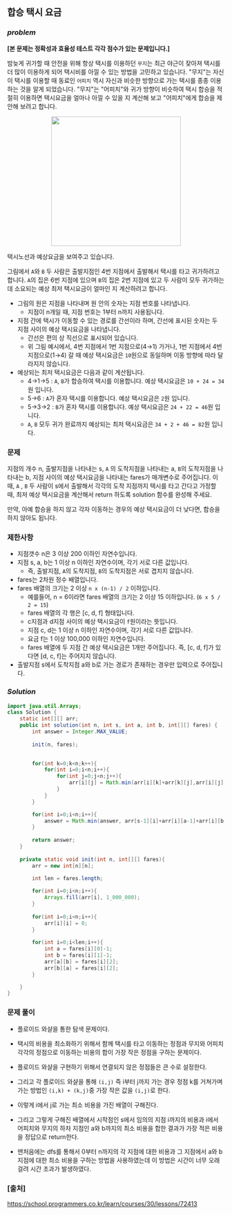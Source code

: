 ## **합승 택시 요금**


### ***problem***
**[본 문제는 정확성과 효율성 테스트 각각 점수가 있는 문제입니다.]**

밤늦게 귀가할 때 안전을 위해 항상 택시를 이용하던 `무지`는 최근 야근이 잦아져 택시를 더 많이 이용하게 되어 택시비를 아낄 수 있는 방법을 고민하고 있습니다. "무지"는 자신이 택시를 이용할 때 동료인 `어피치` 역시 자신과 비슷한 방향으로 가는 택시를 종종 이용하는 것을 알게 되었습니다. "무지"는 "어피치"와 귀가 방향이 비슷하여 택시 합승을 적절히 이용하면 택시요금을 얼마나 아낄 수 있을 지 계산해 보고 "어피치"에게 합승을 제안해 보려고 합니다.

<p align = "center">
<img src="https://grepp-programmers.s3.ap-northeast-2.amazonaws.com/files/production/715ff493-d1a0-44d8-9273-a785280b3f1e/2021_kakao_taxi_01.png" width="300px">
</p>

택시노선과 예상요금을 보여주고 있습니다.

그림에서 `A`와 `B` 두 사람은 출발지점인 4번 지점에서 출발해서 택시를 타고 귀가하려고 합니다. `A`의 집은 6번 지점에 있으며 `B`의 집은 2번 지점에 있고 두 사람이 모두 귀가하는 데 소요되는 예상 최저 택시요금이 얼마인 지 계산하려고 합니다.

- 그림의 원은 지점을 나타내며 원 안의 숫자는 지점 번호를 나타냅니다.
    - 지점이 n개일 때, 지점 번호는 1부터 n까지 사용됩니다.
- 지점 간에 택시가 이동할 수 있는 경로를 간선이라 하며, 간선에 표시된 숫자는 두 지점 사이의 예상 택시요금을 나타냅니다.
    - 간선은 편의 상 직선으로 표시되어 있습니다.
    - 위 그림 예시에서, 4번 지점에서 1번 지점으로(4→1) 가거나, 1번 지점에서 4번 지점으로(1→4) 갈 때 예상 택시요금은 `10`원으로 동일하며 이동 방향에 따라 달라지지 않습니다.
- 예상되는 최저 택시요금은 다음과 같이 계산됩니다.
    - 4→1→5 : `A`, `B`가 합승하여 택시를 이용합니다. 예상 택시요금은 `10 + 24 = 34`원 입니다.
    - 5→6 : `A`가 혼자 택시를 이용합니다. 예상 택시요금은 `2`원 입니다.
    - 5→3→2 : `B`가 혼자 택시를 이용합니다. 예상 택시요금은 `24 + 22 = 46`원 입니다.
    - `A`, `B` 모두 귀가 완료까지 예상되는 최저 택시요금은 `34 + 2 + 46 = 82`원 입니다.

### **문제**
지점의 개수 n, 출발지점을 나타내는 s, `A` 의 도착지점을 나타내는 a, `B`의 도착지점을 나타내는 b, 지점 사이의 예상 택시요금을 나타내는 fares가 매개변수로 주어집니다. 이때, `A` , `B` 두 사람이 s에서 출발해서 각각의 도착 지점까지 택시를 타고 간다고 가정할 때, 최저 예상 택시요금을 계산해서 return 하도록 solution 함수를 완성해 주세요.

만약, 아예 합승을 하지 않고 각자 이동하는 경우의 예상 택시요금이 더 낮다면, 합승을 하지 않아도 됩니다.

### **제한사항**
- 지점갯수 n은 3 이상 200 이하인 자연수입니다.
- 지점 s, a, b는 1 이상 n 이하인 자연수이며, 각기 서로 다른 값입니다.
    - 즉, 출발지점, `A`의 도착지점, `B`의 도착지점은 서로 겹치지 않습니다.
- fares는 2차원 정수 배열입니다.
- fares 배열의 크기는 2 이상 `n x (n-1) / 2` 이하입니다.
    - 예를들어, n = 6이라면 fares 배열의 크기는 2 이상 15 이하입니다. (`6 x 5 / 2 = 15`)
    - fares 배열의 각 행은 [c, d, f] 형태입니다.
    - c지점과 d지점 사이의 예상 택시요금이 `f`원이라는 뜻입니다.
    - 지점 c, d는 1 이상 n 이하인 자연수이며, 각기 서로 다른 값입니다.
    - 요금 f는 1 이상 100,000 이하인 자연수입니다.
    - fares 배열에 두 지점 간 예상 택시요금은 1개만 주어집니다. 즉, [c, d, f]가 있다면 [d, c, f]는 주어지지 않습니다.
- 출발지점 s에서 도착지점 a와 b로 가는 경로가 존재하는 경우만 입력으로 주어집니다.

### ***Solution***
``` java
import java.util.Arrays;
class Solution {
    static int[][] arr;
    public int solution(int n, int s, int a, int b, int[][] fares) {
        int answer = Integer.MAX_VALUE;
        
        init(n, fares);

        
        for(int k=0;k<n;k++){
            for(int i=0;i<n;i++){
                for(int j=0;j<n;j++){
                    arr[i][j] = Math.min(arr[i][k]+arr[k][j],arr[i][j]);
                }
            }
        }

        for(int i=0;i<n;i++){
            answer = Math.min(answer, arr[s-1][i]+arr[i][a-1]+arr[i][b-1]);
        }
        
        return answer;
    }
    
    private static void init(int n, int[][] fares){
        arr = new int[n][n];

        int len = fares.length;
        
        for(int i=0;i<n;i++){
            Arrays.fill(arr[i], 1_000_000);
        }
        
        for(int i=0;i<n;i++){
            arr[i][i] = 0;
        }
         
        for(int i=0;i<len;i++){
            int a = fares[i][0]-1;
            int b = fares[i][1]-1;
            arr[a][b] = fares[i][2];
            arr[b][a] = fares[i][2];
        }

    }
}
```
### **문제 풀이** 
- 플로이드 와샬을 통한 탐색 문제이다.
- 택시의 비용을 최소화하기 위해서 함께 택시를 타고 이동하는 정점과 무지와 어피치 각각의 정점으로 이동하는 비용의 합이 가장 작은 정점을 구하는 문제이다.

- 플로이드 와샬을 구현하기 위해서 연결되지 않은 정점들은 큰 수로 설정한다.
- 그리고 각 플로이드 와샬을 통해 `(i,j)` 즉 i부터 j까지 가는 경우 정점 k를 거쳐가며 가는 방법인 `(i,k) + (k,j)`중 가장 작은 값을 `(i,j)`로 한다.

- 이렇게 i에서 j로 가는 최소 비용을 가진 배열이 구해진다.
- 그리고 그렇게 구해진 배열에서 시작점인 s에서 임의의 지점 i까지의 비용과 i에서 어피치와 무지의 하차 지점인 a와 b까지의 최소 비용을 합한 결과가 가장 적은 비용을 정답으로 return한다.

- 맨처음에는 dfs를 통해서 0부터 n까지의 각 지점에 대한 비용과 그 지점에서 a와 b지점에 대한 최소 비용을 구하는 방법을 사용하였는데 이 방법은 시간이 너무 오래 걸려 시간 초과가 발생하였다. 




### **[출처]**
https://school.programmers.co.kr/learn/courses/30/lessons/72413
